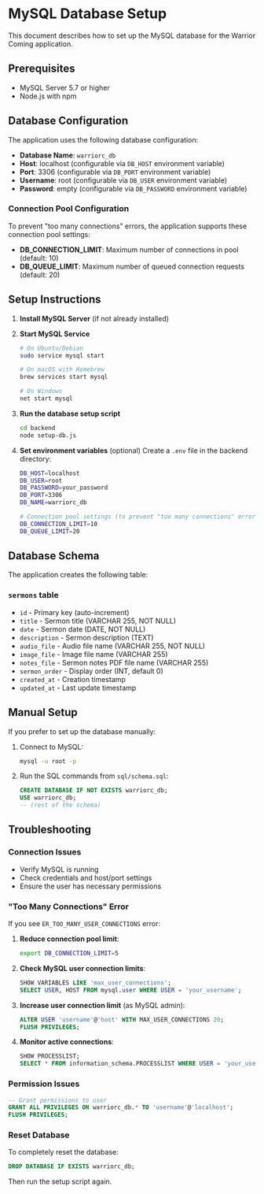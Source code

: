 # MySQL Database Setup

This document describes how to set up the MySQL database for the Warrior Coming application.

## Prerequisites

- MySQL Server 5.7 or higher
- Node.js with npm

## Database Configuration

The application uses the following database configuration:

- **Database Name**: `warriorc_db`
- **Host**: localhost (configurable via `DB_HOST` environment variable)
- **Port**: 3306 (configurable via `DB_PORT` environment variable)
- **Username**: root (configurable via `DB_USER` environment variable)
- **Password**: empty (configurable via `DB_PASSWORD` environment variable)

### Connection Pool Configuration

To prevent "too many connections" errors, the application supports these connection pool settings:

- **DB_CONNECTION_LIMIT**: Maximum number of connections in pool (default: 10)
- **DB_QUEUE_LIMIT**: Maximum number of queued connection requests (default: 20)

## Setup Instructions

1. **Install MySQL Server** (if not already installed)
   
2. **Start MySQL Service**
   ```bash
   # On Ubuntu/Debian
   sudo service mysql start
   
   # On macOS with Homebrew
   brew services start mysql
   
   # On Windows
   net start mysql
   ```

3. **Run the database setup script**
   ```bash
   cd backend
   node setup-db.js
   ```

4. **Set environment variables** (optional)
   Create a `.env` file in the backend directory:
   ```bash
   DB_HOST=localhost
   DB_USER=root
   DB_PASSWORD=your_password
   DB_PORT=3306
   DB_NAME=warriorc_db
   
   # Connection pool settings (to prevent "too many connections" errors)
   DB_CONNECTION_LIMIT=10
   DB_QUEUE_LIMIT=20
   ```

## Database Schema

The application creates the following table:

### `sermons` table
- `id` - Primary key (auto-increment)
- `title` - Sermon title (VARCHAR 255, NOT NULL)
- `date` - Sermon date (DATE, NOT NULL)
- `description` - Sermon description (TEXT)
- `audio_file` - Audio file name (VARCHAR 255, NOT NULL)
- `image_file` - Image file name (VARCHAR 255)
- `notes_file` - Sermon notes PDF file name (VARCHAR 255)
- `sermon_order` - Display order (INT, default 0)
- `created_at` - Creation timestamp
- `updated_at` - Last update timestamp

## Manual Setup

If you prefer to set up the database manually:

1. Connect to MySQL:
   ```bash
   mysql -u root -p
   ```

2. Run the SQL commands from `sql/schema.sql`:
   ```sql
   CREATE DATABASE IF NOT EXISTS warriorc_db;
   USE warriorc_db;
   -- (rest of the schema)
   ```

## Troubleshooting

### Connection Issues
- Verify MySQL is running
- Check credentials and host/port settings
- Ensure the user has necessary permissions

### "Too Many Connections" Error
If you see `ER_TOO_MANY_USER_CONNECTIONS` error:

1. **Reduce connection pool limit**:
   ```bash
   export DB_CONNECTION_LIMIT=5
   ```

2. **Check MySQL user connection limits**:
   ```sql
   SHOW VARIABLES LIKE 'max_user_connections';
   SELECT USER, HOST FROM mysql.user WHERE USER = 'your_username';
   ```

3. **Increase user connection limit** (as MySQL admin):
   ```sql
   ALTER USER 'username'@'host' WITH MAX_USER_CONNECTIONS 20;
   FLUSH PRIVILEGES;
   ```

4. **Monitor active connections**:
   ```sql
   SHOW PROCESSLIST;
   SELECT * FROM information_schema.PROCESSLIST WHERE USER = 'your_username';
   ```

### Permission Issues
```sql
-- Grant permissions to user
GRANT ALL PRIVILEGES ON warriorc_db.* TO 'username'@'localhost';
FLUSH PRIVILEGES;
```

### Reset Database
To completely reset the database:
```sql
DROP DATABASE IF EXISTS warriorc_db;
```
Then run the setup script again.